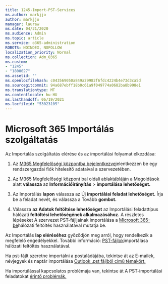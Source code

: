 ```yaml
---
title: 1245-Import-PST-Services
ms.author: markjjo
author: markjjo
manager: lauraw
ms.date: 04/21/2020
ms.audience: Admin
ms.topic: article
ms.service: o365-administration
ROBOTS: NOINDEX, NOFOLLOW
localization_priority: Normal
ms.collection: Adm_O365
ms.custom:
- "1245"
- "1800027"
ms.assetid: ''
ms.openlocfilehash: c043569050a849a29982f6fdc4224b4e73d3ca5d
ms.sourcegitcommit: 94a687ebff18b0c61a9f049774a0682ba8b998e1
ms.translationtype: MT
ms.contentlocale: hu-HU
ms.lasthandoff: 06/19/2021
ms.locfileid: "53023105"
---
```

# <a name="microsoft-365-import-service"></a>Microsoft 365 Importálás szolgáltatás

Az Importálás szolgáltatás elérése és az importálási folyamat elkezdása:

1. Az [M365 Megfelelőségi központba bejelentkezve](https://compliance.microsoft.com/)jelentkezzen be egy rendszergazdai fiók hitelesítő adataival a szervezetében.

1. Az M365 Megfelelőségi központ bal oldali ablaktábláján a Megoldások alatt **válassza** az **Információirányítás**  >  **importálása lehetőséget.**

1. Az Importálás **lapon** válassza az Új **importálási feladat lehetőséget.** Írja be a feladat nevét, és válassza a Tovább **gombot.**

1. Válassza **az Adatok feltöltése lehetőséget** az Importálási feladattípus hálózati **feltöltési lehetőségének alkalmazásához.** A részletes lépéseket A szervezet PST-fájljainak importálása a [Microsoft 365-be](/compliance/use-network-upload-to-import-pst-files)hálózati feltöltés használatával mutatja be.

Az Importálás **lap eléréséhez** győződjön meg arról, hogy rendelkezik a megfelelő engedélyekkel. További információ: [PST-fájlok](/microsoft-365/compliance/importing-pst-files-to-office-365#using-network-upload-to-import-pst-files)importálása hálózati feltöltés használatával.

Ha pst-fájlt szeretne importálni a postaládájába, tekintse át az E-mailek, névjegyek és naptár importálása [Outlook .pst fájlból című témakört.](https://support.office.com/article/import-email-contacts-and-calendar-from-an-outlook-pst-file-431a8e9a-f99f-4d5f-ae48-ded54b3440ac)

Ha importálással kapcsolatos problémája van, tekintse át A PST-importálási feladatokat [érintő problémák.](/office365/troubleshoot/pst-import-service/issues-with-pst-import-job)

